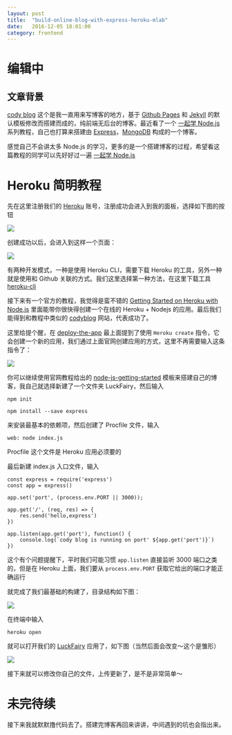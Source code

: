 ```yaml
---
layout: post
title:  "build-online-blog-with-express-heroku-mlab"
date:   2016-12-05 18:01:00
category: frontend
---
```


# 编辑中

## 文章背景

[cody blog](http://LuckFairy.github.io/) 这个是我一直用来写博客的地方，基于 [Github Pages](https://pages.github.com/) 和 [Jekyll](https://jekyllrb.com/) 的默认模板修改而搭建而成的，纯前端无后台的博客。最近看了一个 [一起学 Node.js](https://github.com/nswbmw/N-blog) 系列教程，自己也打算来搭建由 [Express](http://expressjs.com/)，[MongoDB](https://docs.mongodb.com/) 构成的一个博客。

感觉自己不会讲太多 Node.js 的学习，更多的是一个搭建博客的过程，希望看这篇教程的同学可以先好好过一遍 [一起学 Node.js](https://github.com/nswbmw/N-blog)

# Heroku 简明教程

先在这里注册我们的 [Heroku](https://www.heroku.com/) 账号，注册成功会进入到我的面板，选择如下图的按钮

<img src="{{site.baseurl}}/source/2016.12.05/blog-1.png">

创建成功以后，会进入到这样一个页面：

<img src="{{site.baseurl}}/source/2016.12.05/blog-2.png">

有两种开发模式，一种是使用 Heroku CLI，需要下载 Heroku 的工具，另外一种就是使用和 Github 关联的方式。我们这里选择第一种方法，在这里下载工具 [heroku-cli](https://devcenter.heroku.com/articles/heroku-cli)

接下来有一个官方的教程，我觉得是蛮不错的 [Getting Started on Heroku with Node.js](https://devcenter.heroku.com/articles/getting-started-with-nodejs#introduction) 里面能带你很快得创建一个在线的 Heroku + Nodejs 的应用。最后我们能得到和教程中类似的 [codyblog](https://codyblog.herokuapp.com/) 网站，代表成功了。

这里给提个醒，在 [deploy-the-app](https://devcenter.heroku.com/articles/getting-started-with-nodejs#deploy-the-app) 最上面提到了使用 `Heroku create` 指令，它会创建一个新的应用，我们通过上面官网创建应用的方式，这里不再需要输入这条指令了：

<img src="{{site.baseurl}}/source/2016.12.05/blog-3.png">

你可以继续使用官网教程给出的 [node-js-getting-started](https://github.com/heroku/node-js-getting-started) 模板来搭建自己的博客，我自己就选择新建了一个文件夹 LuckFairy，然后输入

    npm init

    npm install --save express

来安装最基本的依赖项，然后创建了 Procfile 文件，输入

    web: node index.js

Procfile 这个文件是 Heroku 应用必须要的

最后新建 index.js 入口文件，输入

    const express = require('express')
    const app = express()

    app.set('port', (process.env.PORT || 3000));

    app.get('/', (req, res) => {
        res.send('hello,express')
    })

    app.listen(app.get('port'), function() {
        console.log(`cody blog is running on port' ${app.get('port')}`)
    })

这个有个问题提醒下，平时我们可能习惯 `app.listen` 直接监听 3000 端口之类的，但是在 Heroku 上面，我们要从 `process.env.PORT` 获取它给出的端口才能正确运行

就完成了我们最基础的构建了，目录结构如下图：

<img src="{{site.baseurl}}/source/2016.12.05/blog-4.png">

在终端中输入

    heroku open

就可以打开我们的 [LuckFairy](https://LuckFairy.herokuapp.com/) 应用了，如下图（当然后面会改变～这个是雏形）

<img src="{{site.baseurl}}/source/2016.12.05/blog-5.png">

接下来就可以修改你自己的文件，上传更新了，是不是非常简单～

# 未完待续

接下来我就默默撸代码去了。搭建完博客再回来讲讲，中间遇到的坑也会指出来。

